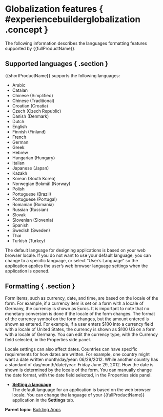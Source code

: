# Globalization features { #experiencebuilderglobalization .concept }

The following information describes the languages formatting features supported by {{fullProductName}}.

## Supported languages { .section }

{{shortProductName}} supports the following languages:

-   Arabic
-   Catalan
-   Chinese \(Simplified\)
-   Chinese \(Traditional\)
-   Croatian \(Croatia\)
-   Czech \(Czech Republic\)
-   Danish \(Denmark\)
-   Dutch
-   English
-   Finnish \(Finland\)
-   French
-   German
-   Greek
-   Hebrew
-   Hungarian \(Hungary\)
-   Italian
-   Japanese \(Japan\)
-   Kazakh
-   Korean \(South Korea\)
-   Norwegian Bokmål \(Norway\)
-   Polish
-   Portuguese \(Brazil\)
-   Portuguese \(Portugal\)
-   Romanian \(Romania\)
-   Russian \(Russian\)
-   Slovak
-   Slovenian \(Slovenia\)
-   Spanish
-   Swedish \(Sweden\)
-   Thai
-   Turkish \(Turkey\)

The default language for designing applications is based on your web browser locale. If you do not want to use your default language, you can change to a specific language, or select “User’s Language” so the application applies the user’s web browser language settings when the application is opened.

## Formatting { .section }

Form items, such as currency, date, and time, are based on the locale of the form. For example, if a currency item is set on a form with a locale of Germany, the currency is shown as Euros. It is important to note that no monetary conversion is done if the locale of the form changes. The format of the currency symbol on the form changes, but the amount entered is shown as entered. For example, if a user enters $100 into a currency field with a locale of United States, the currency is shown as $100 US on a form with a locale of Germany. You can edit the currency type, with the Currency field selected, in the Properties side panel.

Locale settings can also affect dates. Countries can have specific requirements for how dates are written. For example, one country might want a date written month/day/year: 06/29/2012. While another country has a standard of day/month/date/year: Friday June 29, 2012. How the date is shown is determined by the locale of the form. You can manually change the date format, with the date field selected, in the Properties side panel.

-   **[Setting a language](gl_setting_a_language.md)**  
The default language for an application is based on the web browser locale. You can change the language of your {{fullProductName}} application in the **Settings** tab.

**Parent topic:** [Building Apps](cr_creating_and_managing_toc.md)

